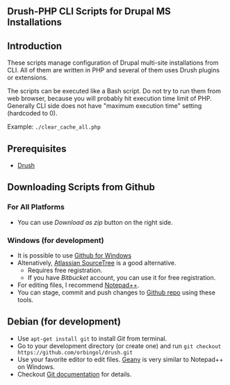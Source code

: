 ## Drush-PHP CLI Scripts for Drupal MS Installations ##

## Introduction ##

These scripts manage configuration of Drupal multi-site installations from CLI. All of them are written in PHP and several of them uses Drush plugins or extensions.

The scripts can be executed like a Bash script. Do not try to run them from web browser, because you will probably hit execution time limit of PHP. Generally CLI side does not have "maximum execution time" setting (hardcoded to 0).

Example: `./clear_cache_all.php`

## Prerequisites ##

* [Drush](https://drupal.org/project/drush)

## Downloading Scripts from Github ##

### For All Platforms ##

* You can use *Download as zip* button on the right side.

### Windows (for development) ###

* It is possible to use [Github for Windows](http://windows.github.com)
* Altenatively, [Atlassian SourceTree](http://www.sourcetreeapp.com) is a good alternative.
  * Requires free registration.
  * If you have *Bitbucket* account, you can use it for free registration.
* For editing files, I recommend [Notepad++](http://notepad-plus-plus.org).
* You can stage, commit and push changes to [Github repo](https://github.com/orbingol/drush) using these tools.

## Debian (for development) ##

* Use `apt-get install git` to install *Git* from terminal.
* Go to your development directory (or create one) and run `git checkout https://github.com/orbingol/drush.git`
* Use your favorite editor to edit files. [Geany](http://www.geany.org) is very similar to Notepad++ on Windows.
* Checkout [Git documentation](http://git-scm.com/documentation) for details.
